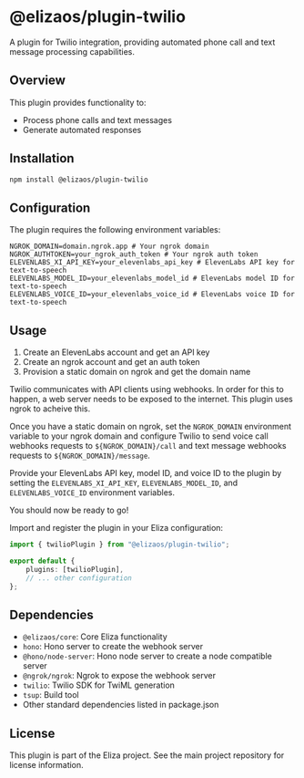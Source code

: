 # @elizaos/plugin-twilio

A plugin for Twilio integration, providing automated phone call and text message processing capabilities.

## Overview

This plugin provides functionality to:

- Process phone calls and text messages
- Generate automated responses

## Installation

```bash
npm install @elizaos/plugin-twilio
```

## Configuration

The plugin requires the following environment variables:

```env
NGROK_DOMAIN=domain.ngrok.app # Your ngrok domain
NGROK_AUTHTOKEN=your_ngrok_auth_token # Your ngrok auth token
ELEVENLABS_XI_API_KEY=your_elevenlabs_api_key # ElevenLabs API key for text-to-speech
ELEVENLABS_MODEL_ID=your_elevenlabs_model_id # ElevenLabs model ID for text-to-speech
ELEVENLABS_VOICE_ID=your_elevenlabs_voice_id # ElevenLabs voice ID for text-to-speech
```

## Usage

1. Create an ElevenLabs account and get an API key
2. Create an ngrok account and get an auth token
3. Provision a static domain on ngrok and get the domain name

Twilio communicates with API clients using webhooks. In order for this to happen, a web server needs to be exposed to the internet. This plugin uses ngrok to acheive this.

Once you have a static domain on ngrok, set the `NGROK_DOMAIN` environment variable to your ngrok domain and configure Twilio to send voice call webhooks requests to `${NGROK_DOMAIN}/call` and text message webhooks requests to `${NGROK_DOMAIN}/message`.

Provide your ElevenLabs API key, model ID, and voice ID to the plugin by setting the `ELEVENLABS_XI_API_KEY`, `ELEVENLABS_MODEL_ID`, and `ELEVENLABS_VOICE_ID` environment variables.

You should now be ready to go!

Import and register the plugin in your Eliza configuration:

```typescript
import { twilioPlugin } from "@elizaos/plugin-twilio";

export default {
    plugins: [twilioPlugin],
    // ... other configuration
};
```
## Dependencies

- `@elizaos/core`: Core Eliza functionality
- `hono`: Hono server to create the webhook server
- `@hono/node-server`: Hono node server to create a node compatible server
- `@ngrok/ngrok`: Ngrok to expose the webhook server
- `twilio`: Twilio SDK for TwiML generation
- `tsup`: Build tool
- Other standard dependencies listed in package.json

## License

This plugin is part of the Eliza project. See the main project repository for license information.
